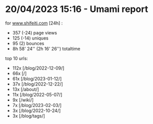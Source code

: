 # 20/04/2023 15:16 - Umami report
for www.shifeiti.com [24h] :

 - 357 (-24) page views
 - 125 (-14) uniques
 - 95 (2) bounces
 - 8h 58' 24'' (2h 16' 26'') totaltime


top 10 urls:
 - 112x [/blog/2022-12-09/]
 - 66x [/]
 - 61x [/blog/2023-01-12/]
 - 37x [/blog/2022-12-22/]
 - 13x [/about/]
 - 11x [/blog/2022-05-07/]
 - 9x [/wiki/]
 - 7x [/blog/2023-02-03/]
 - 3x [/blog/2022-10-24/]
 - 3x [/blog/tags/]


